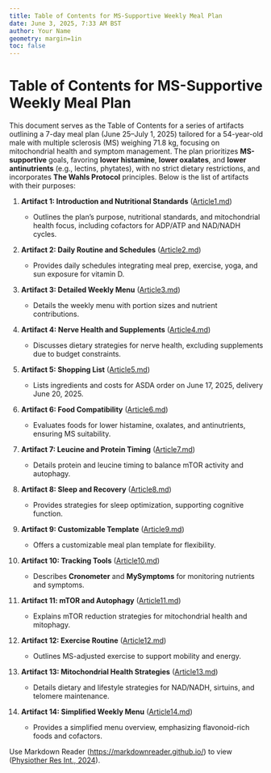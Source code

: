 ```yaml
---
title: Table of Contents for MS-Supportive Weekly Meal Plan
date: June 3, 2025, 7:33 AM BST
author: Your Name
geometry: margin=1in
toc: false
---
```

# Table of Contents for MS-Supportive Weekly Meal Plan

This document serves as the Table of Contents for a series of artifacts outlining a 7-day meal plan (June 25–July 1, 2025) tailored for a 54-year-old male with multiple sclerosis (MS) weighing 71.8 kg, focusing on mitochondrial health and symptom management. The plan prioritizes **MS-supportive** goals, favoring **lower histamine**, **lower oxalates**, and **lower antinutrients** (e.g., lectins, phytates), with no strict dietary restrictions, and incorporates **The Wahls Protocol** principles. Below is the list of artifacts with their purposes:

1. **Artifact 1: Introduction and Nutritional Standards** ([Article1.md](https://github.com/xAI/Artifact1.md))  
   - Outlines the plan’s purpose, nutritional standards, and mitochondrial health focus, including cofactors for ADP/ATP and NAD/NADH cycles.

2. **Artifact 2: Daily Routine and Schedules** ([Article2.md](https://github.com/xAI/Artifact2.md))  
   - Provides daily schedules integrating meal prep, exercise, yoga, and sun exposure for vitamin D.

3. **Artifact 3: Detailed Weekly Menu** ([Article3.md](https://github.com/xAI/Artifact3.md))  
   - Details the weekly menu with portion sizes and nutrient contributions.

4. **Artifact 4: Nerve Health and Supplements** ([Article4.md](https://github.com/xAI/Artifact4.md))  
   - Discusses dietary strategies for nerve health, excluding supplements due to budget constraints.

5. **Artifact 5: Shopping List** ([Article5.md](https://github.com/xAI/Artifact5.md))  
   - Lists ingredients and costs for ASDA order on June 17, 2025, delivery June 20, 2025.

6. **Artifact 6: Food Compatibility** ([Article6.md](https://github.com/xAI/Artifact6.md))  
   - Evaluates foods for lower histamine, oxalates, and antinutrients, ensuring MS suitability.

7. **Artifact 7: Leucine and Protein Timing** ([Article7.md](https://github.com/xAI/Artifact7.md))  
   - Details protein and leucine timing to balance mTOR activity and autophagy.

8. **Artifact 8: Sleep and Recovery** ([Article8.md](https://github.com/xAI/Artifact8.md))  
   - Provides strategies for sleep optimization, supporting cognitive function.

9. **Artifact 9: Customizable Template** ([Article9.md](https://github.com/xAI/Artifact9.md))  
   - Offers a customizable meal plan template for flexibility.

10. **Artifact 10: Tracking Tools** ([Article10.md](https://github.com/xAI/Artifact10.md))  
    - Describes **Cronometer** and **MySymptoms** for monitoring nutrients and symptoms.

11. **Artifact 11: mTOR and Autophagy** ([Article11.md](https://github.com/xAI/Artifact11.md))  
    - Explains mTOR reduction strategies for mitochondrial health and mitophagy.

12. **Artifact 12: Exercise Routine** ([Article12.md](https://github.com/xAI/Artifact12.md))  
    - Outlines MS-adjusted exercise to support mobility and energy.

13. **Artifact 13: Mitochondrial Health Strategies** ([Article13.md](https://github.com/xAI/Artifact13.md))  
    - Details dietary and lifestyle strategies for NAD/NADH, sirtuins, and telomere maintenance.

14. **Artifact 14: Simplified Weekly Menu** ([Article14.md](https://github.com/xAI/Artifact14.md))  
    - Provides a simplified menu overview, emphasizing flavonoid-rich foods and cofactors.

Use Markdown Reader (https://markdownreader.github.io/) to view ([Physiother Res Int., 2024](https://onlinelibrary.wiley.com/doi/10.1002/pri.2087)).